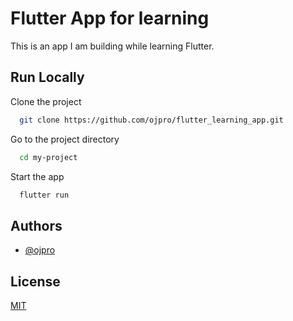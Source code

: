
# Flutter App for learning

This is an app I am building while learning Flutter.


## Run Locally

Clone the project

```bash
  git clone https://github.com/ojpro/flutter_learning_app.git
```

Go to the project directory

```bash
  cd my-project
```

Start the app

```bash
  flutter run
```


## Authors

- [@ojpro](https://www.github.com/ojpro)


## License

[MIT](https://choosealicense.com/licenses/mit/)

